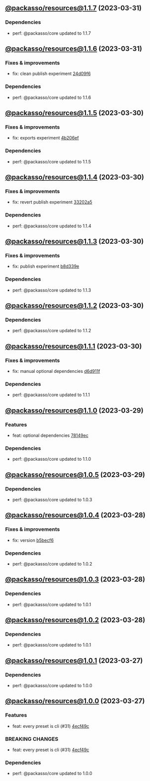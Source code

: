 ## [@packasso/resources@1.1.7](https://github.com/qiwi/packasso/compare/2023.3.31-packasso.resources.1.1.6-f0...2023.3.31-packasso.resources.1.1.7-f0) (2023-03-31)

### Dependencies
* perf: @packasso/core updated to 1.1.7

## [@packasso/resources@1.1.6](https://github.com/qiwi/packasso/compare/2023.3.30-packasso.resources.1.1.5-f0...2023.3.31-packasso.resources.1.1.6-f0) (2023-03-31)

### Fixes & improvements
* fix: clean publish experiment [24d09f6](https://github.com/qiwi/packasso/commit/24d09f6b6bf550618b470c9ad5b85c7186350bfd)

### Dependencies
* perf: @packasso/core updated to 1.1.6

## [@packasso/resources@1.1.5](https://github.com/qiwi/packasso/compare/2023.3.30-packasso.resources.1.1.4-f0...2023.3.30-packasso.resources.1.1.5-f0) (2023-03-30)

### Fixes & improvements
* fix: exports experiment [4b206ef](https://github.com/qiwi/packasso/commit/4b206efaab3bded0e89e03fb1a6025253e29ce82)

### Dependencies
* perf: @packasso/core updated to 1.1.5

## [@packasso/resources@1.1.4](https://github.com/qiwi/packasso/compare/2023.3.30-packasso.resources.1.1.3-f0...2023.3.30-packasso.resources.1.1.4-f0) (2023-03-30)

### Fixes & improvements
* fix: revert publish experiment [33202a5](https://github.com/qiwi/packasso/commit/33202a5ca8e3d59cd203960af423e4b2cd0c90f3)

### Dependencies
* perf: @packasso/core updated to 1.1.4

## [@packasso/resources@1.1.3](https://github.com/qiwi/packasso/compare/2023.3.30-packasso.resources.1.1.2-f0...2023.3.30-packasso.resources.1.1.3-f0) (2023-03-30)

### Fixes & improvements
* fix: publish experiment [b8d339e](https://github.com/qiwi/packasso/commit/b8d339e959390e6ab39f24ef6ceaa19d54586e80)

### Dependencies
* perf: @packasso/core updated to 1.1.3

## [@packasso/resources@1.1.2](https://github.com/qiwi/packasso/compare/2023.3.30-packasso.resources.1.1.1-f0...2023.3.30-packasso.resources.1.1.2-f0) (2023-03-30)

### Dependencies
* perf: @packasso/core updated to 1.1.2

## [@packasso/resources@1.1.1](https://github.com/qiwi/packasso/compare/2023.3.29-packasso.resources.1.1.0-f0...2023.3.30-packasso.resources.1.1.1-f0) (2023-03-30)

### Fixes & improvements
* fix: manual optional dependencies [d6d911f](https://github.com/qiwi/packasso/commit/d6d911ffd30ed94e528eeade78fe11d011ddcfcf)

### Dependencies
* perf: @packasso/core updated to 1.1.1

## [@packasso/resources@1.1.0](https://github.com/qiwi/packasso/compare/2023.3.29-packasso.resources.1.0.5-f0...2023.3.29-packasso.resources.1.1.0-f0) (2023-03-29)

### Features
* feat: optional dependencies [78149ec](https://github.com/qiwi/packasso/commit/78149ec559effebd05bf94ce43a92fb8573d42fe)

### Dependencies
* perf: @packasso/core updated to 1.1.0

## [@packasso/resources@1.0.5](https://github.com/qiwi/packasso/compare/2023.3.28-packasso.resources.1.0.4-f0...2023.3.29-packasso.resources.1.0.5-f0) (2023-03-29)

### Dependencies
* perf: @packasso/core updated to 1.0.3

## [@packasso/resources@1.0.4](https://github.com/qiwi/packasso/compare/2023.3.28-packasso.resources.1.0.3-f0...2023.3.28-packasso.resources.1.0.4-f0) (2023-03-28)

### Fixes & improvements
* fix: version [b5becf6](https://github.com/qiwi/packasso/commit/b5becf63f27b765e9d93378f53d54da456c8df4f)

### Dependencies
* perf: @packasso/core updated to 1.0.2

## [@packasso/resources@1.0.3](https://github.com/qiwi/packasso/compare/2023.3.28-packasso.resources.1.0.2-f0...2023.3.28-packasso.resources.1.0.3-f0) (2023-03-28)

### Dependencies
* perf: @packasso/core updated to 1.0.1

## [@packasso/resources@1.0.2](https://github.com/qiwi/packasso/compare/2023.3.27-packasso.resources.1.0.1-f0...2023.3.28-packasso.resources.1.0.2-f0) (2023-03-28)

### Dependencies
* perf: @packasso/core updated to 1.0.1

## [@packasso/resources@1.0.1](https://github.com/qiwi/packasso/compare/2023.3.27-packasso.resources.1.0.0-f0...2023.3.27-packasso.resources.1.0.1-f0) (2023-03-27)

### Dependencies
* perf: @packasso/core updated to 1.0.0

## [@packasso/resources@1.0.0](https://github.com/qiwi/packasso/compare/undefined...2023.3.27-packasso.resources.1.0.0-f0) (2023-03-27)

### Features
* feat: every preset is cli (#31) [4ecf49c](https://github.com/qiwi/packasso/commit/4ecf49cc42ab0823867e1631adb760d23968f32b)

### BREAKING CHANGES
* feat: every preset is cli (#31) [4ecf49c](https://github.com/qiwi/packasso/commit/4ecf49cc42ab0823867e1631adb760d23968f32b)

### Dependencies
* perf: @packasso/core updated to 1.0.0
